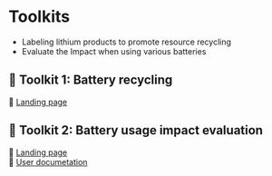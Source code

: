# Toolkits
* Labeling lithium products to promote resource recycling
* Evaluate the Impact when using various batteries  

## :hammer: Toolkit 1: Battery recycling
:link: [Landing page](https://storymaps.arcgis.com/stories/2006a91575e24392820666473f43ac2a)   

## :hammer: Toolkit 2: Battery usage impact evaluation
:link: [Landing page](https://google.com)  
:closed_book: [User documetation](https://google.com)

